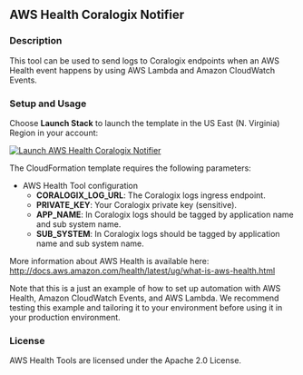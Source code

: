 ## AWS Health Coralogix Notifier

### Description

This tool can be used to send logs to Coralogix endpoints when an AWS Health event happens by using AWS Lambda and Amazon CloudWatch Events.

### Setup and Usage

Choose **Launch Stack** to launch the template in the US East (N. Virginia) Region in your account:

[![Launch AWS Health Coralogix Notifier](../images/cloudformation-launch-stack.png)](https://console.aws.amazon.com/cloudformation/home?region=us-east-1#/stacks/new?stackName=CoralogixNotifier&templateURL=https://aws-health-tools-assets.s3.amazonaws.com/cloudformation-templates/coralogix-notifier.json)

The CloudFormation template requires the following parameters:

- AWS Health Tool configuration
  - **CORALOGIX_LOG_URL**: The Coralogix logs ingress endpoint.
  - **PRIVATE_KEY**: Your Coralogix private key (sensitive).
  - **APP_NAME**: In Coralogix logs should be tagged by application name and sub system name.
  - **SUB_SYSTEM**: In Coralogix logs should be tagged by application name and sub system name.


More information about AWS Health is available here: http://docs.aws.amazon.com/health/latest/ug/what-is-aws-health.html

Note that this is a just an example of how to set up automation with AWS Health, Amazon CloudWatch Events, and AWS Lambda. We recommend testing this example and tailoring it to your environment before using it in your production environment.

### License
AWS Health Tools are licensed under the Apache 2.0 License.
